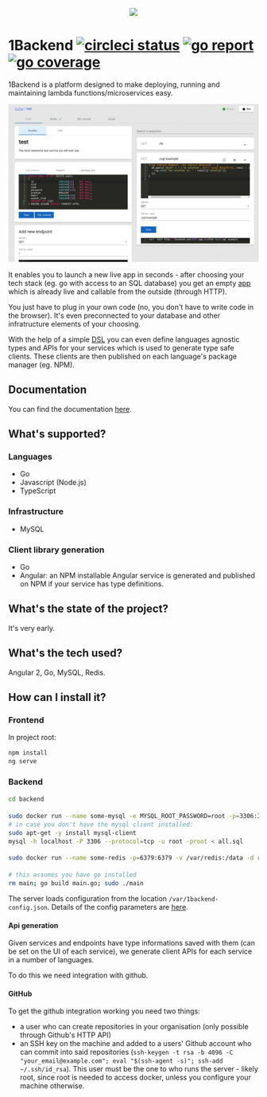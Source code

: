 <p align="center">
  <img src="https://cdn.rawgit.com/1backend/1backend/master/src/assets/logos/zh_red.svg" />
<p>

# 1Backend [![circleci status](https://circleci.com/gh/1backend/1backend.svg?style=shield)](https://circleci.com/gh/1backend/1backend) [![go report](https://goreportcard.com/badge/github.com/1backend/1backend)](https://goreportcard.com/report/github.com/1backend/1backend) [![go coverage](https://codecov.io/gh/1backend/1backend/branch/master/graph/badge.svg)](https://codecov.io/gh/1backend/1backend/branch/master)

1Backend is a platform designed to make deploying, running and maintaining lambda functions/microservices easy.

![1backend service screenshot](https://raw.githubusercontent.com/1backend/1backend/master/1b.png)

It enables you to launch a new live app in seconds - after choosing your tech stack (eg. go with access to an SQL database) you get an empty [app](docs/services.md) which is already live and callable from the outside (through HTTP).

You just have to plug in your own code (no, you don't have to write code in the browser). It's even preconnected to your database and other infratructure elements of your choosing.

With the help of a simple [DSL](docs/types.md) you can even define languages agnostic types and APIs for your services which is used to generate type safe clients. These clients are then published on each language's package manager (eg. NPM).

## Documentation

You can find the documentation [here](docs).

## What's supported?

### Languages

* Go
* Javascript (Node.js)
* TypeScript

### Infrastructure

* MySQL

### Client library generation

* Go
* Angular: an NPM installable Angular service is generated and published on NPM
  if your service has type definitions.

## What's the state of the project?

It's very early.

## What's the tech used?

Angular 2, Go, MySQL, Redis.

## How can I install it?

### Frontend

In project root:

```sh
npm install
ng serve
```

### Backend

```sh
cd backend

sudo docker run --name some-mysql -e MYSQL_ROOT_PASSWORD=root -p=3306:3306 -d mysql
# in case you don't have the mysql client installed:
sudo apt-get -y install mysql-client
mysql -h localhost -P 3306 --protocol=tcp -u root -proot < all.sql

sudo docker run --name some-redis -p=6379:6379 -v /var/redis:/data -d redis redis-server --appendonly yes

# this assumes you have go installed
rm main; go build main.go; sudo ./main
```

The server loads configuration from the location `/var/1backend-config.json`.
Details of the config parameters are
[here](https://github.com/1backend/1backend/blob/master/backend/config/config.go).

#### Api generation

Given services and endpoints have type informations saved with them (can be set
on the UI of each service), we generate client APIs for each service in a number
of languages.

To do this we need integration with github.

#### GitHub

To get the github integration working you need two things:

* a user who can create repositories in your organisation (only possible through
  Github's HTTP API)
* an SSH key on the machine and added to a users' Github account who can commit
  into said repositories (`ssh-keygen -t rsa -b 4096 -C "your_email@example.com"; eval "$(ssh-agent -s)"; ssh-add ~/.ssh/id_rsa`).
  This user must be the one to who runs the server - likely root, since root is
  needed to access docker, unless you configure your machine otherwise.

